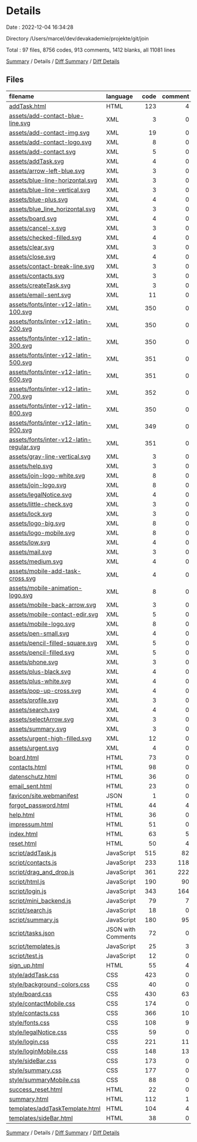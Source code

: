 # Details

Date : 2022-12-04 16:34:28

Directory /Users/marcel/dev/devakademie/projekte/git/join

Total : 97 files,  8756 codes, 913 comments, 1412 blanks, all 11081 lines

[Summary](results.md) / Details / [Diff Summary](diff.md) / [Diff Details](diff-details.md)

## Files
| filename | language | code | comment | blank | total |
| :--- | :--- | ---: | ---: | ---: | ---: |
| [addTask.html](/addTask.html) | HTML | 123 | 4 | 9 | 136 |
| [assets/add-contact-blue-line.svg](/assets/add-contact-blue-line.svg) | XML | 3 | 0 | 1 | 4 |
| [assets/add-contact-img.svg](/assets/add-contact-img.svg) | XML | 19 | 0 | 1 | 20 |
| [assets/add-contact-logo.svg](/assets/add-contact-logo.svg) | XML | 8 | 0 | 1 | 9 |
| [assets/add-contact.svg](/assets/add-contact.svg) | XML | 5 | 0 | 1 | 6 |
| [assets/addTask.svg](/assets/addTask.svg) | XML | 4 | 0 | 1 | 5 |
| [assets/arrow-left-blue.svg](/assets/arrow-left-blue.svg) | XML | 3 | 0 | 1 | 4 |
| [assets/blue-line-horizontal.svg](/assets/blue-line-horizontal.svg) | XML | 3 | 0 | 1 | 4 |
| [assets/blue-line-vertical.svg](/assets/blue-line-vertical.svg) | XML | 3 | 0 | 1 | 4 |
| [assets/blue-plus.svg](/assets/blue-plus.svg) | XML | 4 | 0 | 1 | 5 |
| [assets/blue_line_horizontal.svg](/assets/blue_line_horizontal.svg) | XML | 3 | 0 | 1 | 4 |
| [assets/board.svg](/assets/board.svg) | XML | 4 | 0 | 1 | 5 |
| [assets/cancel-x.svg](/assets/cancel-x.svg) | XML | 3 | 0 | 1 | 4 |
| [assets/checked-filled.svg](/assets/checked-filled.svg) | XML | 4 | 0 | 1 | 5 |
| [assets/clear.svg](/assets/clear.svg) | XML | 3 | 0 | 1 | 4 |
| [assets/close.svg](/assets/close.svg) | XML | 4 | 0 | 1 | 5 |
| [assets/contact-break-line.svg](/assets/contact-break-line.svg) | XML | 3 | 0 | 1 | 4 |
| [assets/contacts.svg](/assets/contacts.svg) | XML | 3 | 0 | 1 | 4 |
| [assets/createTask.svg](/assets/createTask.svg) | XML | 3 | 0 | 1 | 4 |
| [assets/email-sent.svg](/assets/email-sent.svg) | XML | 11 | 0 | 1 | 12 |
| [assets/fonts/inter-v12-latin-100.svg](/assets/fonts/inter-v12-latin-100.svg) | XML | 350 | 0 | 1 | 351 |
| [assets/fonts/inter-v12-latin-200.svg](/assets/fonts/inter-v12-latin-200.svg) | XML | 350 | 0 | 1 | 351 |
| [assets/fonts/inter-v12-latin-300.svg](/assets/fonts/inter-v12-latin-300.svg) | XML | 350 | 0 | 1 | 351 |
| [assets/fonts/inter-v12-latin-500.svg](/assets/fonts/inter-v12-latin-500.svg) | XML | 351 | 0 | 1 | 352 |
| [assets/fonts/inter-v12-latin-600.svg](/assets/fonts/inter-v12-latin-600.svg) | XML | 351 | 0 | 1 | 352 |
| [assets/fonts/inter-v12-latin-700.svg](/assets/fonts/inter-v12-latin-700.svg) | XML | 352 | 0 | 1 | 353 |
| [assets/fonts/inter-v12-latin-800.svg](/assets/fonts/inter-v12-latin-800.svg) | XML | 350 | 0 | 1 | 351 |
| [assets/fonts/inter-v12-latin-900.svg](/assets/fonts/inter-v12-latin-900.svg) | XML | 349 | 0 | 1 | 350 |
| [assets/fonts/inter-v12-latin-regular.svg](/assets/fonts/inter-v12-latin-regular.svg) | XML | 351 | 0 | 1 | 352 |
| [assets/gray-line-vertical.svg](/assets/gray-line-vertical.svg) | XML | 3 | 0 | 1 | 4 |
| [assets/help.svg](/assets/help.svg) | XML | 3 | 0 | 1 | 4 |
| [assets/join-logo-white.svg](/assets/join-logo-white.svg) | XML | 8 | 0 | 1 | 9 |
| [assets/join-logo.svg](/assets/join-logo.svg) | XML | 8 | 0 | 1 | 9 |
| [assets/legalNotice.svg](/assets/legalNotice.svg) | XML | 4 | 0 | 1 | 5 |
| [assets/little-check.svg](/assets/little-check.svg) | XML | 3 | 0 | 1 | 4 |
| [assets/lock.svg](/assets/lock.svg) | XML | 3 | 0 | 1 | 4 |
| [assets/logo-big.svg](/assets/logo-big.svg) | XML | 8 | 0 | 1 | 9 |
| [assets/logo-mobile.svg](/assets/logo-mobile.svg) | XML | 8 | 0 | 1 | 9 |
| [assets/low.svg](/assets/low.svg) | XML | 4 | 0 | 1 | 5 |
| [assets/mail.svg](/assets/mail.svg) | XML | 3 | 0 | 1 | 4 |
| [assets/medium.svg](/assets/medium.svg) | XML | 4 | 0 | 1 | 5 |
| [assets/mobile-add-task-cross.svg](/assets/mobile-add-task-cross.svg) | XML | 4 | 0 | 1 | 5 |
| [assets/mobile-animation-logo.svg](/assets/mobile-animation-logo.svg) | XML | 8 | 0 | 1 | 9 |
| [assets/mobile-back-arrow.svg](/assets/mobile-back-arrow.svg) | XML | 3 | 0 | 1 | 4 |
| [assets/mobile-contact-edir.svg](/assets/mobile-contact-edir.svg) | XML | 5 | 0 | 1 | 6 |
| [assets/mobile-logo.svg](/assets/mobile-logo.svg) | XML | 8 | 0 | 1 | 9 |
| [assets/pen-small.svg](/assets/pen-small.svg) | XML | 4 | 0 | 1 | 5 |
| [assets/pencil-filled-square.svg](/assets/pencil-filled-square.svg) | XML | 5 | 0 | 1 | 6 |
| [assets/pencil-filled.svg](/assets/pencil-filled.svg) | XML | 5 | 0 | 1 | 6 |
| [assets/phone.svg](/assets/phone.svg) | XML | 3 | 0 | 1 | 4 |
| [assets/plus-black.svg](/assets/plus-black.svg) | XML | 4 | 0 | 1 | 5 |
| [assets/plus-white.svg](/assets/plus-white.svg) | XML | 4 | 0 | 1 | 5 |
| [assets/pop-up-cross.svg](/assets/pop-up-cross.svg) | XML | 4 | 0 | 1 | 5 |
| [assets/profile.svg](/assets/profile.svg) | XML | 3 | 0 | 1 | 4 |
| [assets/search.svg](/assets/search.svg) | XML | 4 | 0 | 1 | 5 |
| [assets/selectArrow.svg](/assets/selectArrow.svg) | XML | 3 | 0 | 1 | 4 |
| [assets/summary.svg](/assets/summary.svg) | XML | 3 | 0 | 1 | 4 |
| [assets/urgent-high-filled.svg](/assets/urgent-high-filled.svg) | XML | 12 | 0 | 1 | 13 |
| [assets/urgent.svg](/assets/urgent.svg) | XML | 4 | 0 | 1 | 5 |
| [board.html](/board.html) | HTML | 73 | 0 | 6 | 79 |
| [contacts.html](/contacts.html) | HTML | 98 | 0 | 41 | 139 |
| [datenschutz.html](/datenschutz.html) | HTML | 36 | 0 | 4 | 40 |
| [email_sent.html](/email_sent.html) | HTML | 23 | 0 | 8 | 31 |
| [favicon/site.webmanifest](/favicon/site.webmanifest) | JSON | 1 | 0 | 0 | 1 |
| [forgot_password.html](/forgot_password.html) | HTML | 44 | 4 | 22 | 70 |
| [help.html](/help.html) | HTML | 36 | 0 | 8 | 44 |
| [impressum.html](/impressum.html) | HTML | 51 | 0 | 6 | 57 |
| [index.html](/index.html) | HTML | 63 | 5 | 29 | 97 |
| [reset.html](/reset.html) | HTML | 50 | 4 | 25 | 79 |
| [script/addTask.js](/script/addTask.js) | JavaScript | 515 | 82 | 79 | 676 |
| [script/contacts.js](/script/contacts.js) | JavaScript | 233 | 118 | 113 | 464 |
| [script/drag_and_drop.js](/script/drag_and_drop.js) | JavaScript | 361 | 222 | 70 | 653 |
| [script/html.js](/script/html.js) | JavaScript | 190 | 90 | 27 | 307 |
| [script/login.js](/script/login.js) | JavaScript | 343 | 164 | 109 | 616 |
| [script/mini_backend.js](/script/mini_backend.js) | JavaScript | 79 | 7 | 23 | 109 |
| [script/search.js](/script/search.js) | JavaScript | 18 | 0 | 3 | 21 |
| [script/summary.js](/script/summary.js) | JavaScript | 180 | 95 | 67 | 342 |
| [script/tasks.json](/script/tasks.json) | JSON with Comments | 72 | 0 | 0 | 72 |
| [script/templates.js](/script/templates.js) | JavaScript | 25 | 3 | 6 | 34 |
| [script/test.js](/script/test.js) | JavaScript | 12 | 0 | 17 | 29 |
| [sign_up.html](/sign_up.html) | HTML | 55 | 4 | 24 | 83 |
| [style/addTask.css](/style/addTask.css) | CSS | 423 | 0 | 103 | 526 |
| [style/background-colors.css](/style/background-colors.css) | CSS | 40 | 0 | 10 | 50 |
| [style/board.css](/style/board.css) | CSS | 430 | 63 | 86 | 579 |
| [style/contactMobile.css](/style/contactMobile.css) | CSS | 174 | 0 | 56 | 230 |
| [style/contacts.css](/style/contacts.css) | CSS | 366 | 10 | 86 | 462 |
| [style/fonts.css](/style/fonts.css) | CSS | 108 | 9 | 0 | 117 |
| [style/legalNotice.css](/style/legalNotice.css) | CSS | 59 | 0 | 20 | 79 |
| [style/login.css](/style/login.css) | CSS | 221 | 11 | 69 | 301 |
| [style/loginMobile.css](/style/loginMobile.css) | CSS | 148 | 13 | 54 | 215 |
| [style/sideBar.css](/style/sideBar.css) | CSS | 173 | 0 | 37 | 210 |
| [style/summary.css](/style/summary.css) | CSS | 177 | 0 | 38 | 215 |
| [style/summaryMobile.css](/style/summaryMobile.css) | CSS | 88 | 0 | 25 | 113 |
| [success_reset.html](/success_reset.html) | HTML | 22 | 0 | 8 | 30 |
| [summary.html](/summary.html) | HTML | 112 | 1 | 51 | 164 |
| [templates/addTaskTemplate.html](/templates/addTaskTemplate.html) | HTML | 104 | 4 | 6 | 114 |
| [templates/sideBar.html](/templates/sideBar.html) | HTML | 38 | 0 | 9 | 47 |

[Summary](results.md) / Details / [Diff Summary](diff.md) / [Diff Details](diff-details.md)